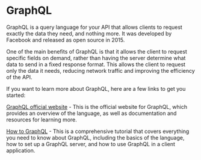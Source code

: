 # GraphQL

GraphQL is a query language for your API that allows clients to request exactly the data they need, and nothing more. It was developed by Facebook and released as open source in 2015.

One of the main benefits of GraphQL is that it allows the client to request specific fields on demand, rather than having the server determine what data to send in a fixed response format. This allows the client to request only the data it needs, reducing network traffic and improving the efficiency of the API.

If you want to learn more about GraphQL, here are a few links to get you started:

[GraphQL official website](https://graphql.org/) - This is the official website for GraphQL, which provides an overview of the language, as well as documentation and resources for learning more.

[How to GraphQL](https://www.howtographql.com/) - This is a comprehensive tutorial that covers everything you need to know about GraphQL, including the basics of the language, how to set up a GraphQL server, and how to use GraphQL in a client application.
